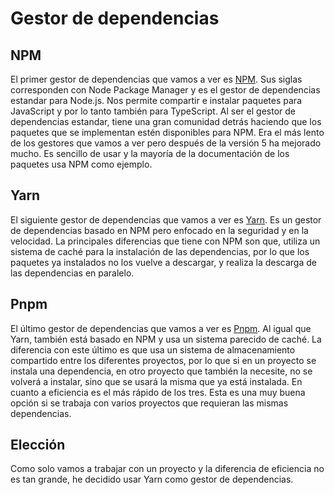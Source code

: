 # Gestor de dependencias

## NPM
El primer gestor de dependencias que vamos a ver es [NPM](https://www.npmjs.com/). Sus siglas corresponden con Node Package Manager y es el gestor de dependencias estandar para Node.js. Nos permite compartir e instalar paquetes para JavaScript y por lo tanto también para TypeScript. Al ser el gestor de dependencias estandar, tiene una gran comunidad detrás haciendo que los paquetes que se implementan estén disponibles para NPM. Era el más lento de los gestores que vamos a ver pero después de la versión 5 ha mejorado mucho. Es sencillo de usar y la mayoría de la documentación de los paquetes usa NPM como ejemplo.

## Yarn
El siguiente gestor de dependencias que vamos a ver es [Yarn](https://yarnpkg.com/). Es un gestor de dependencias basado en NPM pero enfocado en la seguridad y en la velocidad. La principales diferencias que tiene con NPM son que, utiliza un sistema de caché para la instalación de las dependencias, por lo que los paquetes ya instalados no los vuelve a descargar, y realiza la descarga de las dependencias en paralelo.

## Pnpm
El último gestor de dependencias que vamos a ver es [Pnpm](https://pnpm.io/). Al igual que Yarn, también está basado en NPM y usa un sistema parecido de caché. La diferencia con este último es que usa un sistema de almacenamiento compartido entre los diferentes proyectos, por lo que si en un proyecto se instala una dependencia, en otro proyecto que también la necesite, no se volverá a instalar, sino que se usará la misma que ya está instalada. En cuanto a eficiencia es el más rápido de los tres. Esta es una muy buena opción si se trabaja con varios proyectos que requieran las mismas dependencias.

## Elección
Como solo vamos a trabajar con un proyecto y la diferencia de eficiencia no es tan grande, he decidido usar Yarn como gestor de dependencias.